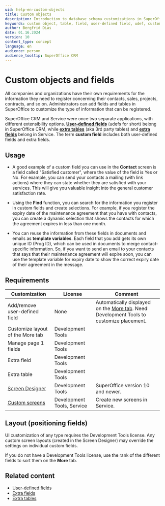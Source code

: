```yaml
---
uid: help-en-custom-objects
title: Custom objects
description: Introduction to database schema customizations in SuperOffice
keywords: custom object, table, field, user-defined field, udef, custom field, extra field, extra table
author: Bergfrid Dias
date: 01.16.2024
version: 10
content_type: concept
language: en
audience: person
audience_tooltip: SuperOffice CRM
---
```


# Custom objects and fields

All companies and organizations have their own requirements for the information they need to register concerning their contacts, sales, projects, contracts, and so on. Administrators can add fields and tables in SuperOffice to customize the type of information that can be registered.

SuperOffice CRM and Service were once two separate applications, with different extensibility options. [**User-defined fields**][1] (udefs for short) belong in SuperOffice CRM, while [**extra tables**][3] (aka 3rd party tables) and [**extra fields**][2] belong in Service. The term **custom field** includes both user-defined fields and extra fields.

## Usage

* A good example of a custom field you can use in the **Contact** screen is a field called "Satisfied customer", where the value of the field is Yes or No. For example, you can send your contacts a mailing (with link actions) where they can state whether they are satisfied with your services. This will give you valuable insight into the general customer satisfaction rate.

* Using the **Find** function, you can search for the information you register in custom fields and create selections. For example, if you register the expiry date of the maintenance agreement that you have with contacts, you can create a dynamic selection that shows the contacts for which the agreement expires in less than one month.

* You can reuse the information from these fields in documents and emails as **template variables**. Each field that you add gets its own unique ID (Prog ID), which can be used in documents to merge contact-specific information. So, if you want to send an email to your contacts that says that their maintenance agreement will expire soon, you can use the template variable for expiry date to show the correct expiry date of their agreement in the message.

## Requirements

| Customization | License | Comment |
|---|---|---|
| Add/remove user-defined field | None | Automatically displayed on the [More tab][12]. Need Development Tools to customize placement. |
| Customize layout of the More tab | Development Tools | |
| Manage page 1 fields | Development Tools | |
| Extra field | Development Tools | |
| Extra table | Development Tools | |
| [Screen Designer][5] | Development Tools | SuperOffice version 10 and newer. |
| [Custom screens][6] | Development Tools, Service | Create new screens in Service. |

## Layout (positioning fields)

UI customization of any type requires the Development Tools license. Any custom screen layouts (created in the Screen Designer) may override the settings on individual custom fields.

If you do not have a Development Tools license, use the rank of the different fields to sort them on the **More** tab.

## Related content

* [User-defined fields][1]
* [Extra fields][2]
* [Extra tables][3]

<!-- Referenced links -->
[1]: udef.md
[2]: extra-field.md
[3]: extra-table.md
[5]: ../../ui/screen-designer/learn/index.md
[6]: ../../../en/ui/blogic/custom-screens/index.md
[12]: more-tab.md

<!-- Referenced images -->
